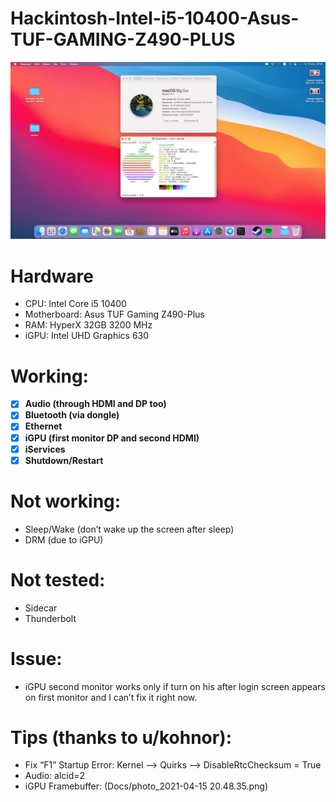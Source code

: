 # Hackintosh-Intel-i5-10400-Asus-TUF-GAMING-Z490-PLUS
![alt text](https://raw.githubusercontent.com/falseroses/Hackintosh-Intel-i5-10400-Asus-TUF-GAMING-Z490-PLUS/main/Docs/photo_2021-04-15%2020.48.38.png)

# Hardware
- CPU: Intel Core i5 10400
- Motherboard: Asus TUF Gaming Z490-Plus
- RAM: HyperX 32GB 3200 MHz
- iGPU: Intel UHD Graphics 630


# Working:
- [x] **Audio (through HDMI and DP too)**
- [x] **Bluetooth (via dongle)**
- [x] **Ethernet**
- [x] **iGPU (first monitor DP and second HDMI)**
- [x] **iServices**
- [x] **Shutdown/Restart**
# Not working:
- Sleep/Wake (don’t wake up the screen after sleep)
- DRM (due to iGPU)
# Not tested:
- Sidecar
- Thunderbolt
# Issue:
- iGPU second monitor works only if turn on his after login screen appears on first monitor and I can’t fix it right now.

# Tips (thanks to u/kohnor):
- Fix “F1” Startup Error:
Kernel --> Quirks --> DisableRtcChecksum = True
- Audio:
alcid=2
- iGPU Framebuffer:
(Docs/photo_2021-04-15 20.48.35.png)

